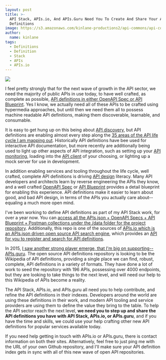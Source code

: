 ```yaml
---
layout: post
title: >-
  API Stack, APIs.io, And APIs.Guru Need You To Create And Share Your API
  Definitions
image: https://s3.amazonaws.com/kinlane-productions2/api-commons/api-commons-icon.png
author:
  name: kinlane
tags:
  - Definitions
  - Definition
  - Stack
  - APIs
  - APIs.io
---
```

[![](https://s3.amazonaws.com/kinlane-productions2/api-commons/api-commons-icon.png)](http://definitions.apievangelist.com/)

I feel pretty strongly that for the next wave of growth in the API sector, we need the majority of public APIs in use today, to have well crafted, as complete as possible, [API definitions in either OpenAPI Spec or API Blueprint](http://definitions.apievangelist.com/). Yes I know, we actually need all of these APIs to be crafted using hypermedia approaches, but until then we need them all to possess machine readable API definitions, making them discoverable, learnable, and consumable.

It is easy to get hung up on this being about [API discovery](http://discovery.apievangelist.com/), but API definitions are enabling almost every step along the [35 areas of the API life cycle I am mapping out](http://apievangelist.com). Historically API definitions have bee used for interactive API documentation, but more recently are additionally being used to light up other aspects of API integration, such as setting up your [API monitoring](http://monitoring.apievangelist.com/), loading into the [API client](http://client.apievangelist.com/) of your choosing, or lighting up a mock server for use in development. 

In addition enabling services and tooling throughout the life cycle, well crafted, complete API definitions is driving [API design](http://design.apievangelist.com) literacy. Many API developers and architects learn by reverse engineering the APIs they know, and a well crafted [OpenAPI Spec](https://github.com/OAI/OpenAPI-Specification/) or [API Blueprint](https://apiblueprint.org/) provides a detail blueprint for enabling this experience. API definitions make it easier to learn about good, and bad API design, in terms of the APIs you actually care about--equaling a much more open mind.

I've been working to define API definitions as part of my API Stack work, for over a year now. You can [access all the APIs.json + OpenAPI Specs + API Blueprint + Postman collections under the /data folder for the project repository](https://github.com/api-stack/api-stack). Additionally, this repo is one of the sources of [APIs.io which is an APIs.json driven open source API search engine](http://apis.io/), which provides an [API for you to register and search for API definitions](http://apis.io/apiDoc).

In 2015, [I saw another strong player emerge, that I'm big on supporting--APIs.guru](https://github.com/APIs-guru/api-models). The open source API definitions repository is looking to be the Wikipedia of API definitions, providing a single place we can find, robust, complete, API definitions in a variety of formats. They have done a lot of work to seed the repository with 196 APIs, possessing over 4000 endpoints, but they are looking to take things to the next level, and will need our help to this Wikipedia of APIs become a reality.

The API Stack, APIs.io, and APIs.guru all need you to help contribute, and refine the API definitions in their indexes. Developers around the world are using these definitions in their work, and modern API tooling and service providers are using them to define the value they bring to the table. To help the API sector reach the next level, **we need you to step up and share the API definitions you have with API Stack, APIs.io, or APIs.guru**, and if you have the time and skills, we could use your help crafting other new API definitions for popular services available today. 

If you need help getting in touch with APIs.io or APIs.guru, there is contact information on both their sites. Alternatively, feel free to just ping me with the URL of your own Github repository, and I'll make sure your API definition index gets in sync with all of this new wave of open API repositories.